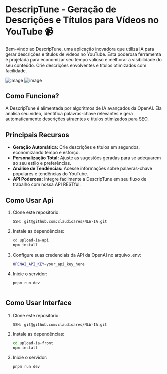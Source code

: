 # DescripTune - Geração de Descrições e Títulos para Vídeos no YouTube 📹

Bem-vindo ao DescripTune, uma aplicação inovadora que utiliza IA para gerar descrições e títulos de vídeos no YouTube. Esta poderosa ferramenta é projetada para economizar seu tempo valioso e melhorar a visibilidade do seu conteúdo. Crie descrições envolventes e títulos otimizados com facilidade.

   ![image](https://github.com/claudioares/NLW-IA/assets/95495192/de59a4b7-e0ab-4cf9-9f5d-7630b6da08d2)
   ![image](https://github.com/claudioares/NLW-IA/assets/95495192/7a8631b6-e7e7-4c1d-a452-e95946e028ca)


## Como Funciona?

A DescripTune é alimentada por algoritmos de IA avançados da OpenAI. Ela analisa seu vídeo, identifica palavras-chave relevantes e gera automaticamente descrições atraentes e títulos otimizados para SEO.

## Principais Recursos

- **Geração Automática:** Crie descrições e títulos em segundos, economizando tempo e esforço.
- **Personalização Total:** Ajuste as sugestões geradas para se adequarem ao seu estilo e preferências.
- **Análise de Tendências:** Acesse informações sobre palavras-chave populares e tendências do YouTube.
- **API Poderosa:** Integre facilmente a DescripTune em seu fluxo de trabalho com nossa API RESTful.

## Como Usar Api

1. Clone este repositório:

   ```bash
   SSH: git@github.com:claudioares/NLW-IA.git
   
2. Instale as dependências:

      ```bash
      cd upload-ia-api
      npm install

3. Configure suas credenciais da API da OpenAI no arquivo .env:

   ```bash
   OPENAI_API_KEY=your_api_key_here

4. Inicie o servidor:

   ```bash
   pnpm run dev



## Como Usar Interface

1. Clone este repositório:

   ```bash
   SSH: git@github.com:claudioares/NLW-IA.git
   
2. Instale as dependências:

      ```bash
      cd upload-ia-front
      npm install

3. Inicie o servidor:

   ```bash
   pnpm run dev
   

